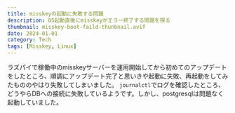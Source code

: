```yaml
---
title: misskeyの起動に失敗する問題
description: OS起動直後にmisskeyがエラー終了する問題を探る
thumbnail: misskey-boot-faild-thunbnail.avif
date: 2024-01-01
category: Tech
tags: [Misskey, Linux]
---
```


ラズパイで稼働中のmisskeyサーバーを運用開始してから初めてのアップデートをしたところ、順調にアップデート完了と思いきや起動に失敗、再起動をしてみたもののやはり失敗してしまいました。
`journalctl`でログを確認したところ、どうやらDBへの接続に失敗しているようです。しかし、postgresqlは問題なく起動していました。
